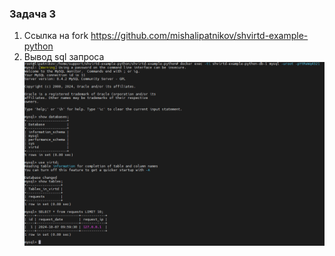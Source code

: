 ### Задача 3
1. Ссылка на fork https://github.com/mishalipatnikov/shvirtd-example-python
2. Вывод sql запроса
![sql](https://github.com/mishalipatnikov/shvirtd-example-python/blob/main/sql.png)
